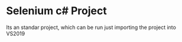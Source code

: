 # Selenium c# Project 

Its an standar project, which can be run just importing the project into VS2019


